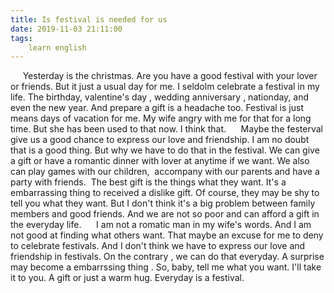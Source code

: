 ```yaml
---
title: Is festival is needed for us
date: 2019-11-03 21:11:00
tags:
    learn english
---
```

     Yesterday is the christmas. Are you have a good festival with your lover or friends. But it just a usual day for me. I seldolm celebrate a festival in my life. The birthday, valentine's day , wedding anniversary , nationday, and even the new year. And prepare a gift is a headache too. Festival is just means days of vacation for me. My wife angry with me for that for a long time. But she has been used to that now. I think that.      Maybe the festerval give us a good chance to express our love and friendship. I am no doubt that is a good thing. But why we have to do that in the festival. We can give a gift or have a romantic dinner with lover at anytime if we want. We also can play games with our children,  accompany with our parents and have a party with friends.  The best gift is the things what they want. It's a embarrassing thing to received a dislike gift. Of course, they may be shy to tell you what they want. But I don't think it's a big problem between family members and good friends. And we are not so poor and can afford a gift in the everyday life.      I am not a romatic man in my wife's words. And I am not good at finding what others want. That maybe an excuse for me to deny to celebrate festivals. And I don't think we have to express our love and friendship in festivals. On the contrary , we can do that everyday. A surprise may become a embarrssing thing . So, baby, tell me what you want. I'll take it to you. A gift or just a warm hug. Everyday is a festival.